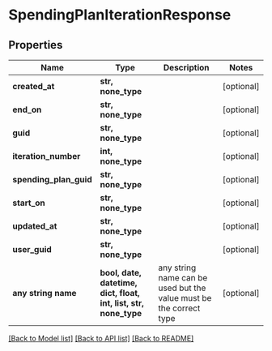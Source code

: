 # SpendingPlanIterationResponse


## Properties
Name | Type | Description | Notes
------------ | ------------- | ------------- | -------------
**created_at** | **str, none_type** |  | [optional] 
**end_on** | **str, none_type** |  | [optional] 
**guid** | **str, none_type** |  | [optional] 
**iteration_number** | **int, none_type** |  | [optional] 
**spending_plan_guid** | **str, none_type** |  | [optional] 
**start_on** | **str, none_type** |  | [optional] 
**updated_at** | **str, none_type** |  | [optional] 
**user_guid** | **str, none_type** |  | [optional] 
**any string name** | **bool, date, datetime, dict, float, int, list, str, none_type** | any string name can be used but the value must be the correct type | [optional]

[[Back to Model list]](../README.md#documentation-for-models) [[Back to API list]](../README.md#documentation-for-api-endpoints) [[Back to README]](../README.md)


